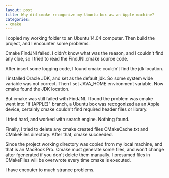 ```yaml
---
layout: post
title: Why did cmake recogonize my Ubuntu box as an Apple machine?
categories:
- cmake
---
```


I copied my working folder to an Ubuntu 14.04 computer. Then build the project, and I encounter some problems.

Cmake FindJNI failed. I didn't know what was the reason, and I couldn't find any clue, so I tried to read the FindJNI.cmake source code.

After insert some logging code, I found cmake couldn't find the jdk location.

I installed Oracle JDK, and set as the default jdk. So some system wide variable was not correct. Then I set JAVA_HOME environment variable. Now cmake found the JDK location.

But cmake was still failed with FindJNI. I found the problem was cmake went into "if (APPLE)" branch, a Ubuntu box was recogonized as an Apple device, certainly cmake couldn't find required header files or library.

I tried hard, and worked with search engine. Nothing found.

Finally, I tried to delete any cmake created files CMakeCache.txt and CMakeFiles directory. After that, cmake succeeded.

Since the project working directory was copied from my local machine, and that is an MacBook Pro. Cmake must generate some files, and won't change after fgenerated if you don't delete them manually. I presumed files in CMakeFiles will be overwrote every time cmake is executed.

I have encouter to much strance problems.
